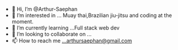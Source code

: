 - 👋 Hi, I’m @Arthur-Saephan
- 👀 I’m interested in ... Muay thai,Brazilian jiu-jitsu and coding at the moment.
- 🌱 I’m currently learning ...Full stack web dev
- 💞️ I’m looking to collaborate on ...
- 📫 How to reach me ...arthursaephan@gmail.com

<!---
Arthur-Saephan/Arthur-Saephan is a ✨ special ✨ repository because its `README.md` (this file) appears on your GitHub profile.
You can click the Preview link to take a look at your changes.
--->

